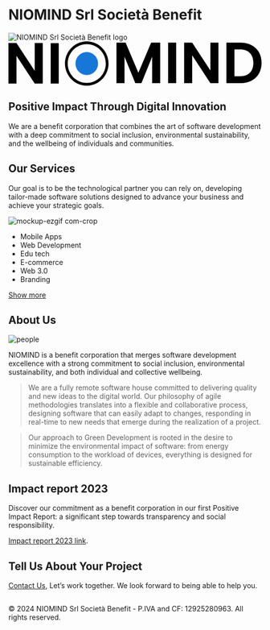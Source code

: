 # NIOMIND Srl Società Benefit 

![NIOMIND Srl Società Benefit logo](https://github.com/NIOMIND-srl-sb/.github/assets/131581018/9cb7e61c-110b-461f-a6f7-acad631b575c)<svg viewBox="0 0 189 33" aria-hidden="true" class="group/logo h-[21px]" xmlns="http://www.w3.org/2000/svg">
	<path class="fill-black" d="M25.6226 31.4399H19.6135L6.00914 10.7398V31.4399H0V1.23291H6.00914L19.6135 21.9752V1.23291H25.6226V31.4399Z"></path>
	<path class="fill-black" d="M37.5572 1.2749V31.4397H31.5481V1.2749H37.5572Z"></path>
	<path class="fill-black" d="M113.326 0.943359V31.1082H107.317V11.4831L99.2922 31.1029H94.7435L86.672 11.4831V31.1029H80.6628V0.943359H87.4886L97.0152 23.372L106.547 0.943359H113.331H113.326Z"></path>
	<path class="fill-black" d="M125.26 0.943359V31.1082H119.251V0.943359H125.26Z"></path>
	<path class="fill-black" d="M156.808 31.103H150.799L137.195 10.4029V31.103H131.186V0.895996H137.195L150.799 21.6383V0.895996H156.808V31.103Z"></path>
	<path class="fill-black" d="M181.51 2.79836C183.897 4.03678 185.744 5.80219 187.048 8.09459C188.351 10.387 189 13.043 189 16.0679C189 19.0928 188.351 21.7383 187.048 23.9991C185.744 26.2599 183.902 28.0095 181.51 29.2479C179.118 30.4863 176.354 31.1082 173.203 31.1082H162.729V0.943359H173.203C176.349 0.943359 179.118 1.56521 181.51 2.80363V2.79836ZM180.285 23.3667C182.002 21.6382 182.86 19.2035 182.86 16.0627C182.86 12.9218 182.002 10.466 180.285 8.69536C178.568 6.92468 176.134 6.03934 172.988 6.03934H168.738V25.9595H172.988C176.134 25.9595 178.568 25.0952 180.285 23.3667Z"></path>
	<path class="fill-black" d="M58.4797 33C49.5111 33 42.2104 25.5958 42.2104 16.5C42.2104 7.40418 49.5111 0 58.4797 0C67.4483 0 74.7489 7.40418 74.7489 16.5C74.7489 25.5958 67.4483 33 58.4797 33ZM58.4797 2.08687C50.6438 2.08687 44.2681 8.55302 44.2681 16.5C44.2681 24.447 50.6438 30.9131 58.4797 30.9131C66.3155 30.9131 72.6912 24.447 72.6912 16.5C72.6912 8.55302 66.3155 2.08687 58.4797 2.08687Z"></path>
	<path d="M58.4798 25.0212C63.1288 25.0212 66.8976 21.199 66.8976 16.484C66.8976 11.769 63.1288 7.94678 58.4798 7.94678C53.8308 7.94678 50.062 11.769 50.062 16.484C50.062 21.199 53.8308 25.0212 58.4798 25.0212Z" fill="#1777D8"></path>
</svg>


## Positive Impact Through Digital Innovation

We are a benefit corporation that combines the art of software development with a deep commitment to social inclusion, environmental sustainability, and the wellbeing of individuals and communities.

## Our Services

Our goal is to be the technological partner you can rely on, developing tailor-made software solutions designed to advance your business and achieve your strategic goals.

![mockup-ezgif com-crop](https://github.com/NIOMIND-srl-sb/.github/assets/131581018/4cf49f65-071d-4a35-b6ff-a77a86e784a6)


- Mobile Apps
- Web Development
- Edu tech
- E-commerce
- Web 3.0
- Branding

[Show more](https://www.niomind.com/service)

## About Us
![people](https://github.com/NIOMIND-srl-sb/.github/assets/131581018/faad36d1-240a-49b1-b8bc-4e0e871d3438)

NIOMIND is a benefit corporation that merges software development excellence with a strong commitment to social inclusion, environmental sustainability, and both individual and collective wellbeing.

> We are a fully remote software house committed to delivering quality and new ideas to the digital world. Our philosophy of agile methodologies translates into a flexible and collaborative process, designing software that can easily adapt to changes, responding in real-time to new needs that emerge during the realization of a project.

> Our approach to Green Development is rooted in the desire to minimize the environmental impact of software: from energy consumption to the workload of devices, everything is designed for sustainable efficiency.

## Impact report 2023

Discover our commitment as a benefit corporation in our first Positive Impact Report: a significant step towards transparency and social responsibility.

[Impact report 2023 link](https://www.niomind.com/impactReport2023.pdf).

## Tell Us About Your Project

[Contact Us](https://www.niomind.com/contact), Let’s work together.
We look forward to being able to help you.

## 
© 2024 NIOMIND Srl Società Benefit - P.IVA and CF: 12925280963. All rights reserved.

